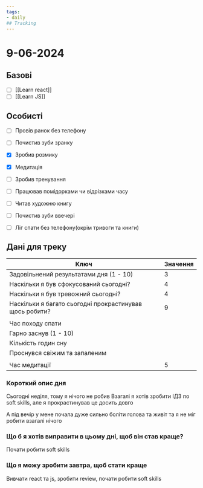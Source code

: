```yaml
---
tags:
- daily
## Tracking
---
```

# 9-06-2024

## Базові

- [ ] [[Learn react]]
- [ ] [[Learn JS]]

## Особисті

- [ ] Провів ранок без телефону
- [ ] Почистив зуби зранку
- [x] Зробив розмику

- [x] Медитація
- [ ] Зробив тренування
- [ ] Працював помідорками чи відрізками часу

- [ ] Читав художню книгу
- [ ] Почистив зуби ввечері
- [ ] Ліг спати без телефону(окрім тривоги та книги)

## Дані для треку

| Ключ                                                    | Значення |
| ------------------------------------------------------- | -------- |
| Задовільнений результатами дня (1 - 10)                 | 3        |
| Наскільки я був сфокусований сьогодні?                  | 4        |
| Наскільки я був тревожний сьогодні?                     | 4        |
| Наскільки я багато сьогодні прокрастинував щось робити? | 9        |
|                                                         |          |
| Час походу спати                                        |          |
| Гарно заснув (1 - 10)                                   |          |
| Кількість годин сну                                     |          |
| Проснувся свіжим та запаленим                           |          |
|                                                         |          |
| Час медитації                                           | 5        |

### Короткий опис дня

Сьогодні неділя, тому я нічого не робив
Взагалі я хотів зробити ІДЗ по soft skills, але я прокрастинував це досить довго

А під вечір у мене почала дуже сильно боліти голова та живіт та я не міг робити взагалі нічого

### Що б я хотів виправити в цьому дні, щоб він став краще?

Почати робити soft skills

### Що я можу зробити завтра, щоб стати краще

Вивчати react та js, зробити review, почати робити soft skills